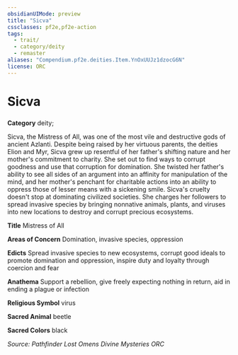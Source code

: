 ```yaml
---
obsidianUIMode: preview
title: "Sicva"
cssclasses: pf2e,pf2e-action
tags:
  - trait/
  - category/deity
  - remaster
aliases: "Compendium.pf2e.deities.Item.YnOxUUJz1dzocG6N"
license: ORC
---
```

# Sicva

### 

**Category** deity; 




Sicva, the Mistress of All, was one of the most vile and destructive gods of ancient Azlanti. Despite being raised by her virtuous parents, the deities Elion and Myr, Sicva grew up resentful of her father's shifting nature and her mother's commitment to charity. She set out to find ways to corrupt goodness and use that corruption for domination. She twisted her father's ability to see all sides of an argument into an affinity for manipulation of the mind, and her mother's penchant for charitable actions into an ability to oppress those of lesser means with a sickening smile. Sicva's cruelty doesn't stop at dominating civilized societies. She charges her followers to spread invasive species by bringing nonnative animals, plants, and viruses into new locations to destroy and corrupt precious ecosystems.

**Title** Mistress of All

**Areas of Concern** Domination, invasive species, oppression

**Edicts** Spread invasive species to new ecosystems, corrupt good ideals to promote domination and oppression, inspire duty and loyalty through coercion and fear

**Anathema** Support a rebellion, give freely expecting nothing in return, aid in ending a plague or infection

**Religious Symbol** virus

**Sacred Animal** beetle

**Sacred Colors** black

*Source: Pathfinder Lost Omens Divine Mysteries*
*ORC*